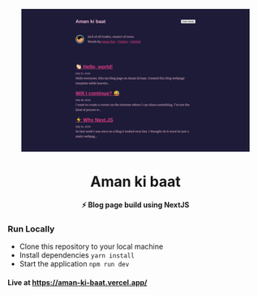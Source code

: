 <p align="center"><img src="./demo.png" width="450"></p>
<h1 align="center">Aman ki baat</h1>
<p align="center"><b>⚡ Blog page build using NextJS</b>

### Run Locally

- Clone this repository to your local machine
- Install dependencies `yarn install`
- Start the application `npm run dev`

#### Live at https://aman-ki-baat.vercel.app/

